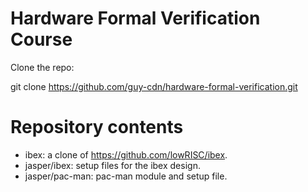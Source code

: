 # Hardware Formal Verification Course
Clone the repo:

git clone https://github.com/guy-cdn/hardware-formal-verification.git


# Repository contents

- ibex: a clone of https://github.com/lowRISC/ibex.
- jasper/ibex: setup files for the ibex design.
- jasper/pac-man: pac-man module and setup file.
